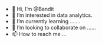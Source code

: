 - 👋 Hi, I’m @Bandit
- 👀 I’m interested in data analytics.
- 🌱 I’m currently learning .......
- 💞️ I’m looking to collaborate on ......
- 📫 How to reach me ...

<!---
Bandit101/Bandit101 is a ✨ special ✨ repository because its `README.md` (this file) appears on your GitHub profile.
You can click the Preview link to take a look at your changes.
--->
